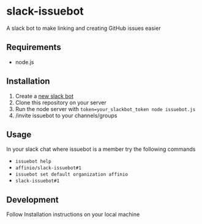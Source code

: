 # slack-issuebot
A slack bot to make linking and creating GitHub issues easier

## Requirements
- node.js

## Installation
1. Create a [new slack bot](http://my.slack.com/services/new/bot)
2. Clone this repository on your server
3. Run the node server with `token=your_slackbot_token node issuebot.js`
4. /invite issuebot to your channels/groups

## Usage
In your slack chat where issuebot is a member try the following commands

- `issuebot help`
- `affinio/slack-issuebot#1`
- `issuebot set default organization affinio`
- `slack-issuebot#1`

## Development
Follow Installation instructions on your local machine
